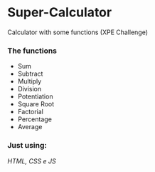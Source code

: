 # Super-Calculator
Calculator with some functions (XPE Challenge)

<h3> The functions </h3>
<ul>
  <li>Sum</li>
  <li>Subtract</li>
  <li>Multiply</li>
  <li>Division</li>
  <li>Potentiation</li>
  <li>Square Root</li>
  <li>Factorial</li>
  <li>Percentage</li>
  <li>Average</li>
</ul>

<h3>Just using:</h3>

*HTML, CSS e JS*



  
